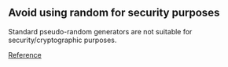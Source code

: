 ## Avoid using random for security purposes

Standard pseudo-random generators are not suitable for security/cryptographic purposes.

[Reference](https://docs.openstack.org/bandit/latest/api/bandit.blacklists.html#b311-random)


